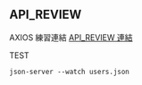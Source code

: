
## API_REVIEW


AXIOS 練習連結
[API_REVIEW 連結](https://zetcode.com/javascript/axios/ "Title")



TEST



<!-- 若要執行POST 裡面有些檔案需要先執行 -->
```
json-server --watch users.json
```